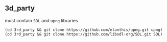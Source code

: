 ## 3d_party

must contain `SDL` and `upng` libraries

```
(cd 3rd_party && git clone https://github.com/elanthis/upng.git upng)
(cd 3rd_party && git clone https://github.com/libsdl-org/SDL.git SDL)
```